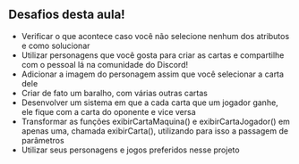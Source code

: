 ## Desafios desta aula!

- Verificar o que acontece caso você não selecione nenhum dos atributos e como solucionar
- Utilizar personagens que você gosta para criar as cartas e compartilhe com o pessoal lá na comunidade do Discord!
- Adicionar a imagem do personagem assim que você selecionar a carta dele
- Criar de fato um baralho, com várias outras cartas
- Desenvolver um sistema em que a cada carta que um jogador ganhe, ele fique com a carta do oponente e vice versa
- Transformar as funções exibirCartaMaquina() e exibirCartaJogador() em apenas uma, chamada exibirCarta(), utilizando para isso a passagem de parâmetros
- Utilizar seus personagens e jogos preferidos nesse projeto


